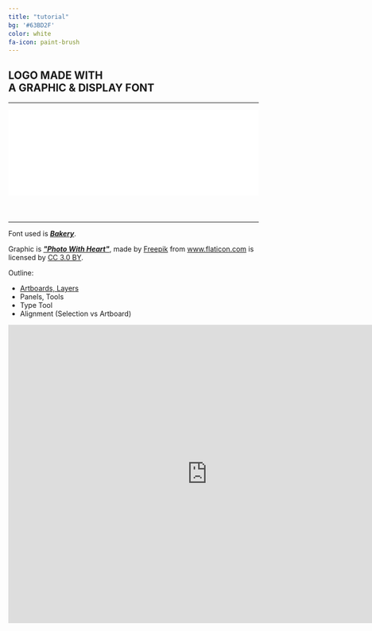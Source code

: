 ```yaml
---
title: "tutorial"
bg: '#63BD2F'
color: white
fa-icon: paint-brush
---
```


<h2 style="text-transform: uppercase;">Logo Made With<br>A Graphic & Display Font</h2>

<hr>
  <div style="text-align: center; margin-bottom: 50px;">
    <img src="./img/tutorial-logo.png" style="width: 600px"/>
  </div>
<hr>

Font used is <a href="http://www.stereo-type.fr/fonts/bakery/" target="_blank">**_Bakery_**</a>.

Graphic is <a href="https://www.flaticon.com/free-icon/photo-camera-with-heart_68515" target="_blank">**_"Photo With Heart"_**</a>, made by <a href="http://www.freepik.com" title="Freepik">Freepik</a> from <a href="https://www.flaticon.com/" title="Flaticon">www.flaticon.com</a> is licensed by <a href="http://creativecommons.org/licenses/by/3.0/" title="Creative Commons BY 3.0" target="_blank">CC 3.0 BY</a>.

Outline:
- [Artboards, Layers](./img/workspace.jpg)
- Panels, Tools
- Type Tool
- Alignment (Selection vs Artboard)

<iframe src="https://h5p.org/h5p/embed/274124" width="800" height="600" frameborder="0" allowfullscreen="allowfullscreen"></iframe><script src="https://h5p.org/sites/all/modules/h5p/library/js/h5p-resizer.js" charset="UTF-8"></script>
